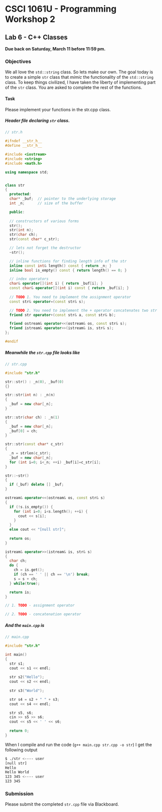 # CSCI 1061U - Programming Workshop 2

## Lab 6 - C++ Classes 

**Due back on Saturday, March 11 before 11:59 pm.**

### Objectives ###

We all love the `std::string` class.  So lets make our own.  The goal today is to create a simple `str` class that _mimic_ the functionality of the `std::string` class.  To keep things civilized, I have taken the liberty of implementing part of the `str` class.  You are asked to complete the rest of the functions.

#### Task

Please implement your functions in the str.cpp class.

##### Header file declaring `str` class.

~~~cpp
// str.h

#ifndef __str_h__
#define __str_h__

#include <iostream>
#include <string>
#include <math.h>

using namespace std;


class str
{
  protected:
  char* _buf;  // pointer to the underlying storage
  int _n;      // size of the buffer

  public:
  
  // constructors of various forms
  str();      
  str(int n);  
  str(char ch);
  str(const char* c_str);

  // lets not forget the destructor
  ~str();

  // inline functions for finding length info of the str
  inline const int& length() const { return _n; }
  inline bool is_empty() const { return length() == 0; }

  // index operators
  char& operator[](int i) { return _buf[i]; }
  const char& operator[](int i) const { return _buf[i]; }
  
  // TODO 1. You need to implement the assignment operator
  const str& operator=(const str& s);

  // TODO 2. You need to implement the + operator concatenates two str
  friend str operator+(const str& a, const str& b);

  friend ostream& operator<<(ostream& os, const str& s);
  friend istream& operator>>(istream& is, str& s);
};

#endif
~~~

##### Meanwhile the `str.cpp` file looks like

~~~cpp
// str.cpp

#include "str.h"

str::str() : _n(0), _buf(0)
{}

str::str(int n) : _n(n)
{
  _buf = new char[_n];
}

str::str(char ch) : _n(1)
{
  _buf = new char[_n];
  _buf[0] = ch;
}

str::str(const char* c_str)
{
  _n = strlen(c_str);
  _buf = new char[_n];
  for (int i=0; i<_n; ++i) _buf[i]=c_str[i];
}

str::~str()
{
  if (_buf) delete [] _buf;
}

ostream& operator<<(ostream& os, const str& s)
{
  if (!s.is_empty()) {
    for (int i=0; i<s.length(); ++i) {
      cout << s[i];
    }
  }
  else cout << "[null str]";
  
  return os;
}

istream& operator>>(istream& is, str& s)
{
  char ch;
  do {
    ch = is.get();
    if (ch == ' ' || ch == '\n') break;
    s = s + ch;
  } while(true);

  return is;
}

// 1. TODO - assignment operator

// 2. TODO - concatenation operator
~~~

##### And the `main.cpp` is

~~~cpp
// main.cpp

#include "str.h"

int main()
{
  str s1; 
  cout << s1 << endl;
  
  str s2("Hello"); 
  cout << s2 << endl;
  
  str s3("World");

  str s4 = s2 + " " + s3;
  cout << s4 << endl;

  str s5, s6;
  cin >> s5 >> s6;
  cout << s5 << ' ' << s6;
  
  return 0;
}
~~~

When I compile and run the code (`g++ main.cpp str.cpp -o str`) I get the following output

~~~bash
$ ./str <---- user
[null str]
Hello
Hello World
123 345 <---- user
123 345
~~~

### Submission

Please submit the completed `str.cpp` file via Blackboard.